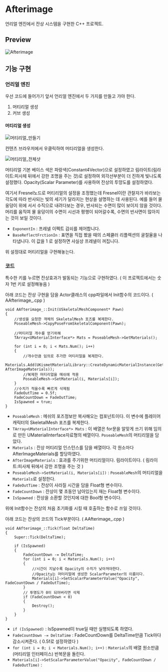 # Afterimage
언리얼 엔진에서 잔상 시스템을 구현한 C++ 프로젝트.
 
## Preview
![Afterimage](https://github.com/poi001/Afterimage/assets/107660181/38d3e683-f52e-46dc-badb-ac403cee0682)

## 기능 구현
### 언리얼 엔진
우선 코드에 들어가기 앞서 언리얼 엔진에서 두 가지를 만들고 가야 한다.

1. 머티리얼 생성
2. 커브 생성

#### 머티리얼 생성
![머티리얼_만들기](https://github.com/poi001/Afterimage/assets/107660181/ffcbdb92-35e1-4e52-ab92-821d579f58ff)

컨텐츠 브라우저에서 우클릭하여 머티리얼을 생성한다.

![머티리얼_전체샷](https://github.com/poi001/Afterimage/assets/107660181/c96cb210-affb-4ae8-be36-f3e5aad7a70b)

머티리얼 기본 베이스 색은 파랑색(Constant4Vector)으로 설정하였고 림라이트(림라이트:피사체 뒤에서 강한 조명을 주는 것)로 설정하여 외각선부분이 더 진하게 빛나도록 설정했다. Opacity(Scalar Parameter)를 사용하여 잔상의 투먕도를 설정하였다.

여기서 Fresnel노드로 머티리얼의 설정을 조정했는데 Fresnel이란 관찰자가 바라보는 각도에 따라 반사되는 빛의 세기가 달라지는 현상을 설명하는 데 사용된다. 예를 들어 물 웅덩이 위에 서서 수직으로 내려다보는 경우, 반사되는 수면이 많이 보이지 않을 것이다. 머리를 움직여 물 웅덩이의 수면이 시선과 평행이 되어갈수록, 수면의 반사면이 많아지는 것이 보일 것이다.

* `ExponentIn` : 프레넬 이펙트 감쇠를 제어합니다.
* `BaseReflectFrctionIn` : 표면을 직접 봤을 때의 스페큘러 리플렉션의 굴절율을 나타냅니다. 이 값을 1 로 설정하면 사실상 프레넬이 꺼집니다.

위 설정대로 머티리얼을 구현해놓는다.

### 코드
특수한 키를 누르면 잔상효과가 발동되는 기능으로 구현하였다. ( 이 프로젝트에서는 숫자 1번 키로 설정해놓음 )

아래 코드는 잔상 구현을 담을 Actor클래스의 cpp파일에서 Init함수의 코드이다. ( AAfterimage_.cpp )

```
void AAfterimage_::Init(USkeletalMeshComponent* Pawn)
{
	//생성을 요청한 객체의 SkeletalMesh 포즈를 복제한다.
	PoseableMesh->CopyPoseFromSkeletalComponent(Pawn);

	//머티리얼 개수를 얻기위해
	TArray<UMaterialInterface*> Mats = PoseableMesh->GetMaterials();

	for (int i = 0; i < Mats.Num(); i++)
	{
		//개수만큼 임의로 추가한 머티리얼을 복제한다.
		Materials.Add(UKismetMaterialLibrary::CreateDynamicMaterialInstance(GetWorld(), AfterImageMaterials));
		//복제한 머티리얼을 메쉬에 적용
		PoseableMesh->SetMaterial(i, Materials[i]);
	}
	//수치가 적을수록 빠르게 삭제됨
	FadeOutTime = 0.5f;
	FadeCountDown = FadeOutTime;
	IsSpawned = true;
}
```

* `PoseableMesh` : 메쉬의 포즈정보만 복사해오는 컴포넌트이다. 이 변수에 플레이어 캐릭터의 SkeletalMesh 포즈를 복제한다.
* `TArray<UMaterialInterface*> Mats` : 이 배열은 for문을 알맞게 쓰기 위해 임의로 만든 UMaterialInterface자료형의 배열이다. `PoseableMesh`의 머티리얼을 담았다.
* `Materials` : 잔상 머티리얼 인스턴스를 담을 배열이다. 각 원소마다 AfterImageMaterials를 할당하였다.
* `AfterImageMaterials` : 효과를 주기위한 머티리얼이다. 림라이트이다. ( 림라이트:피사체 뒤에서 강한 조명을 주는 것 )
* `PoseableMesh->SetMaterial(i, Materials[i])` : `PoseableMesh`의 머티리얼을 `Materials`로 설정한다.
* `FadeOutTime` : 잔상이 사라질 시간을 담을 Float형 변수이다.
* `FadeCountDown` : 잔상이 몇 초동안 남아있는지 재는 Float형 변수이다.
* `IsSpawned` : 잔상을 소환할 것인지에 대한 Bool형 변수이다.

위에 Init함수는 잔상의 처음 초기화를 시킬 때 호출하는 함수로 쓰일 것이다.

아래 코드는 잔상의 코드의 Tick부분이다. ( AAfterimage_.cpp )

```
void AAfterimage_::Tick(float DeltaTime)
{
	Super::Tick(DeltaTime);

	if (IsSpawned)
	{
		FadeCountDown -= DeltaTime;
		for (int i = 0; i < Materials.Num(); i++)
		{
			//시간이 지날수록 Opacity의 수치가 낮아져야한다.
			//Opacity는 머터리얼에 생성한 ScalarParameter의 이름이다.
			Materials[i]->SetScalarParameterValue("Opacity", FadeCountDown / FadeOutTime);
		}
		// 투명도가 0이 되어버리면 삭제
		if (FadeCountDown < 0)
		{
			Destroy();
		}
	}
}
```

* `if (IsSpawned)` : IsSpawned이 true일 때만 실행되도록 하였다.
* `FadeCountDown -= DeltaTime` : FadeCountDown를 DeltaTime만큼 Tick마다 감소시켜준다. ( 0.5f로 설정하였다 )
* `for (int i = 0; i < Materials.Num(); i++)` : `Materials`의 배열 원소만큼(머티리얼 인터페이스) 반복문을 돌린다.
* `Materials[i]->SetScalarParameterValue("Opacity", FadeCountDown / FadeOutTime)` : 
